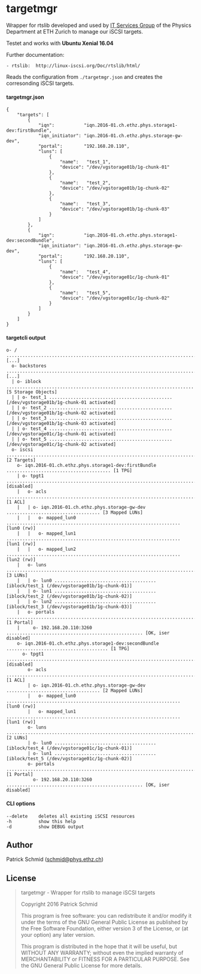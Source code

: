 targetmgr
=========

Wrapper for rtslib developed and used by [IT Services Group](http://isg.phys.ethz.ch) of the Physics Department at ETH Zurich to manage our iSCSI targets.

Testet and works with **Ubuntu Xenial 16.04**

Further documentation:

    - rtslib:  http://linux-iscsi.org/Doc/rtslib/html/

Reads the configuration from `./targetmgr.json` and
creates the corresonding iSCSI targets.

#### targetmgr.json

```
{
    "targets": [
        {
            "iqn":           "iqn.2016-01.ch.ethz.phys.storage1-dev:firstBundle",
            "iqn_initiator": "iqn.2016-01.ch.ethz.phys.storage-gw-dev",
            "portal":        "192.168.20.110",
            "luns": [
                {
                    "name":   "test_1",
                    "device": "/dev/vgstorage01b/1g-chunk-01"
                },
                {
                    "name":   "test_2",
                    "device": "/dev/vgstorage01b/1g-chunk-02"
                },
                {
                    "name":   "test_3",
                    "device": "/dev/vgstorage01b/1g-chunk-03"
                }
            ]
        },
        {
            "iqn":           "iqn.2016-01.ch.ethz.phys.storage1-dev:secondBundle",
            "iqn_initiator": "iqn.2016-01.ch.ethz.phys.storage-gw-dev",
            "portal":        "192.168.20.110",
            "luns": [
                {
                    "name":   "test_4",
                    "device": "/dev/vgstorage01c/1g-chunk-01"
                },
                {
                    "name":   "test_5",
                    "device": "/dev/vgstorage01c/1g-chunk-02"
                }
            ]
        }
    ]
}
```

#### targetcli output

```
o- / ............................................................................................. [...]
  o- backstores .................................................................................. [...]
  | o- iblock ...................................................................... [5 Storage Objects]
  | | o- test_1 .............................................. [/dev/vgstorage01b/1g-chunk-01 activated]
  | | o- test_2 .............................................. [/dev/vgstorage01b/1g-chunk-02 activated]
  | | o- test_3 .............................................. [/dev/vgstorage01b/1g-chunk-03 activated]
  | | o- test_4 .............................................. [/dev/vgstorage01c/1g-chunk-01 activated]
  | | o- test_5 .............................................. [/dev/vgstorage01c/1g-chunk-02 activated]
  o- iscsi ................................................................................. [2 Targets]
    o- iqn.2016-01.ch.ethz.phys.storage1-dev:firstBundle ....................................... [1 TPG]
    | o- tpgt1 .............................................................................. [disabled]
    |   o- acls ................................................................................ [1 ACL]
    |   | o- iqn.2016-01.ch.ethz.phys.storage-gw-dev ................................... [3 Mapped LUNs]
    |   |   o- mapped_lun0 ................................................................. [lun0 (rw)]
    |   |   o- mapped_lun1 ................................................................. [lun1 (rw)]
    |   |   o- mapped_lun2 ................................................................. [lun2 (rw)]
    |   o- luns ............................................................................... [3 LUNs]
    |   | o- lun0 ...................................... [iblock/test_1 (/dev/vgstorage01b/1g-chunk-01)]
    |   | o- lun1 ...................................... [iblock/test_2 (/dev/vgstorage01b/1g-chunk-02)]
    |   | o- lun2 ...................................... [iblock/test_3 (/dev/vgstorage01b/1g-chunk-03)]
    |   o- portals .......................................................................... [1 Portal]
    |     o- 192.168.20.110:3260 ................................................... [OK, iser disabled]
    o- iqn.2016-01.ch.ethz.phys.storage1-dev:secondBundle ...................................... [1 TPG]
      o- tpgt1 .............................................................................. [disabled]
        o- acls ................................................................................ [1 ACL]
        | o- iqn.2016-01.ch.ethz.phys.storage-gw-dev ................................... [2 Mapped LUNs]
        |   o- mapped_lun0 ................................................................. [lun0 (rw)]
        |   o- mapped_lun1 ................................................................. [lun1 (rw)]
        o- luns ............................................................................... [2 LUNs]
        | o- lun0 ...................................... [iblock/test_4 (/dev/vgstorage01c/1g-chunk-01)]
        | o- lun1 ...................................... [iblock/test_5 (/dev/vgstorage01c/1g-chunk-02)]
        o- portals .......................................................................... [1 Portal]
          o- 192.168.20.110:3260 ................................................... [OK, iser disabled]
```

#### CLI options

    --delete    deletes all existing iSCSI resources
    -h          show this help
    -d          show DEBUG output


Author
------

Patrick Schmid (schmid@phys.ethz.ch)


License
-------

> targetmgr - Wrapper for rtslib to manage iSCSI targets
>
> Copyright 2016 Patrick Schmid
>
> This program is free software: you can redistribute it and/or modify
> it under the terms of the GNU General Public License as published by
> the Free Software Foundation, either version 3 of the License, or
> (at your option) any later version.
>
> This program is distributed in the hope that it will be useful,
> but WITHOUT ANY WARRANTY; without even the implied warranty of
> MERCHANTABILITY or FITNESS FOR A PARTICULAR PURPOSE. See the
> GNU General Public License for more details.
